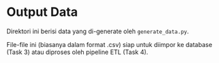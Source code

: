 # Output Data

Direktori ini berisi data yang di-generate oleh `generate_data.py`.

File-file ini (biasanya dalam format .csv) siap untuk diimpor ke database (Task 3) atau diproses oleh pipeline ETL (Task 4).